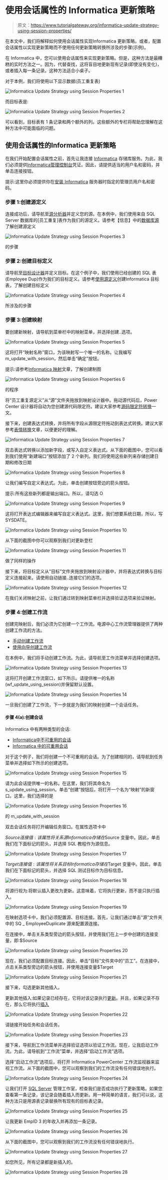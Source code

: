 # 使用会话属性的 Informatica 更新策略

> 原文：<https://www.tutorialgateway.org/informatica-update-strategy-using-session-properties/>

在本文中，我们将解释如何使用会话属性实现Informatica 更新策略。或者，配置会话属性以实现更新策略而不使用任何更新策略转换所涉及的步骤(示例)。

在 Informatica 中，您可以使用会话属性来实现更新策略。但是，这种方法是最糟糕的实时方法之一。因为，代替查找，这将盲目地更新现有记录(即使没有变化)，或者插入每一条记录。这种方法适合小桌子。

对于本例，我们将使用以下显示数据(员工重复表)

![Informatica Update Strategy using Session Properties 1](img/221f4563db290e2fec7ab59d56d95e7e.png)

而目标表是:

![Informatica Update Strategy using Session Properties 2](img/130b28fc3cdf96b870678092c140e12c.png)

可以看到，目标表有 1 条记录和两个额外的列。这些额外的专栏将帮助您理解在这种方法中可能面临的问题。

## 使用会话属性的Informatica 更新策略

在我们开始配置会话属性之前，首先让我连接 [Informatica](https://www.tutorialgateway.org/informatica/) 存储库服务。为此，我们必须提供[Informatica管理控制台](https://www.tutorialgateway.org/informatica-admin-console/)凭证。因此，请提供适当的用户名和密码，并单击连接按钮。

提示:这里你必须提供你在[安装 Informatica](https://www.tutorialgateway.org/how-to-install-informatica/) 服务器时指定的管理员用户名和密码。

### 步骤 1:创建源定义

连接成功后，请导航至[源分析器](https://www.tutorialgateway.org/informatica-source-analyzer/)并定义您的源。在本例中，我们使用来自 SQL Server 数据库的[员工重复]表作为我们的源定义。请参考【信息】中的[数据库源](https://www.tutorialgateway.org/database-source-in-informatica/)了解创建源定义

![Informatica Update Strategy using Session Properties 3](img/4faa8b80ede3531846434521cd3eebfe.png)

的步骤

### 步骤 2:创建目标定义

请导航至[目标设计器](https://www.tutorialgateway.org/target-designer-in-informatica/)并定义目标。在这个例子中，我们使用已经创建的 SQL 表(Employee Dup)作为我们的目标定义。请参考[使用源定义](https://www.tutorialgateway.org/create-informatica-target-table-using-source-definition/)创建Informatica 目标表，了解创建目标定义

![Informatica Update Strategy using Session Properties 4](img/0f04a06ec816fc55039bfb8557c697f0.png)

所涉及的步骤

### 步骤 3:创建映射

要创建新映射，请导航到菜单栏中的映射菜单，并选择创建..选项。

![Informatica Update Strategy using Session Properties 5](img/7219c49e9a52806c6dd9089e038613d2.png)

这将打开“映射名称”窗口，为该映射写一个唯一的名称。让我编写 m_update_with_session，然后单击“确定”按钮。

提示:请参考[Informatica 映射](https://www.tutorialgateway.org/informatica-mapping/)文章，了解创建制图

![Informatica Update Strategy using Session Properties 6](img/4003f385f3c9b70105efe77e3631e94f.png)

的程序

将“员工重复源定义”从“源”文件夹拖放到映射设计器中。拖动源代码后，Power Center 设计器将自动为您创建源代码限定符。建议大家参考[源码限定符转换](https://www.tutorialgateway.org/source-qualifier-transformation-in-informatica/)一文。

接下来，创建表达式转换，并将所有字段从源限定符拖动到表达式转换。建议大家参考[表情转换](https://www.tutorialgateway.org/expression-transformation-in-informatica/)文章，以便更好的理解。

![Informatica Update Strategy using Session Properties 7](img/484779fc4570f1cb28f6a6a57c5c4076.png)

双击表达式转换以添加新字段，或写入自定义表达式。从下面的截图中，您可以看到我们使用“新建端口”按钮添加了 2 个新列。我们将使用这些新列来存储创建日期和修改日期

![Informatica Update Strategy using Session Properties 8](img/b4a3de16988baa396ce4006c77765b98.png)

让我们编写自定义表达式。为此，单击创建按钮旁边的箭头按钮。

提示:所有这些新列都是输出端口。所以，请勾选 O

![Informatica Update Strategy using Session Properties 9](img/35ea3ddf9abc240d866291ead4372ff7.png)

这将打开表达式编辑器来编写自定义表达式。这里，我们想要系统日期，所以，写 SYSDATE。

![Informatica Update Strategy using Session Properties 10](img/a0b5f0684fb799b28334b60bc230b0b3.png)

从下面的截图中你可以观察到我们对更新登栏

![Informatica Update Strategy using Session Properties 11](img/ced5b2962b1a9a12dad828b590bc4317.png)

做了同样的操作

接下来，将目标定义从“目标”文件夹拖放到映射设计器中，并将表达式转换与目标定义连接起来。请使用自动链接..连接它们的选项。

![Informatica Update Strategy using Session Properties 12](img/886fb3e6af1efd7ac2dd9ae3d92bf6ce.png)

在我们关闭映射之前，让我们通过转到映射菜单栏并选择验证选项来验证映射。

### 步骤 4:创建工作流

创建完映射后，我们必须为它创建一个工作流。电源中心工作流管理器提供了两种创建工作流的方法。

*   [手动创建工作流](https://www.tutorialgateway.org/informatica-workflow/)
*   [使用向导创建工作流](https://www.tutorialgateway.org/informatica-workflow-using-wizard/)

在本例中，我们将手动创建工作流。为此，请导航至工作流菜单并选择创建选项。

![Informatica Update Strategy using Session Properties 13](img/1286a448752ab939fc3c5d538c930fc1.png)

这将打开创建工作流窗口，如下所示。请提供唯一的名称(wf_update_using_session)并保留默认设置。

![Informatica Update Strategy using Session Properties 14](img/2f3e706201dfcff31d4795a8759683aa.png)

一旦我们创建了工作流，下一步就是为我们的映射创建一个会话任务。

#### 步骤 4(a):创建会话

Informatica 中有两种类型的会话:

*   [Informatica中不可重用的会话](https://www.tutorialgateway.org/session-in-informatica/)
*   [Informatica 中的可重用会话](https://www.tutorialgateway.org/reusable-session-in-informatica/)

对于这个例子，我们将创建一个不可重用的会话。为了创建相同的，请导航到任务菜单并选择如下所示的创建选项。

![Informatica Update Strategy using Session Properties 15](img/67cf404fc9381ad3df2d673189913abe.png)

请为此会话提供唯一的名称。在这里，我们将其命名为 s_update_using_session。单击“创建”按钮后，将打开一个名为“映射”的新窗口。这里，我们选择的是

![Informatica Update Strategy using Session Properties 16](img/082fac89dce5ad392179b9533921ffe2.png)

的 m_update_with_session

双击会话任务将打开编辑任务窗口。在属性选项卡中

$Source 连接值:该属性将关系源Informatica 存储在$Source 变量中。因此，单击我们在下面标记的箭头，并选择 SQL 教程作为源信息。

![Informatica Update Strategy using Session Properties 17](img/7ba7e203c9ca1db2228e2c3aac024a3d.png)

$Target 连接值:该属性将关系目标Informatica 存储在$Target 变量中。因此，单击我们在下面标记的箭头，并选择 SQL 测试目标作为目标信息。

![Informatica Update Strategy using Session Properties 18](img/6d4818492e99c77b55d358b4a3369099.png)

将源行视为:将默认插入更改为更新。这意味着，它将执行更新，而不是只执行插入。

![Informatica Update Strategy using Session Properties 19](img/a2f532bb175e9c90981fae7a6b884d11.png)

在映射选项卡中，我们必须配置源、目标连接。首先，让我们通过单击“源”文件夹中的 SQ _ EmployeeDuplicate 源来配置源连接。

在连接中，单击关系类型旁边的箭头按钮，并使用我们在上一步中创建的连接变量，即:$Source

![Informatica Update Strategy using Session Properties 20](img/e6572e40fa6525a9f9dd50387771a8a0.png)

现在，我们必须配置目标连接。因此，单击“目标”文件夹中的“员工”。在连接中，点击关系类型旁边的箭头按钮，并使用连接变量$Target

![Informatica Update Strategy using Session Properties 21](img/35b28bcf379d2c0839350bc127c9bc34.png)

接下来，勾选更新其他插入。

更新其他插入:如果记录已经存在，它将对该记录执行[更新](https://www.tutorialgateway.org/sql-update-statement/)。并且，如果记录不存在，那么它将执行[插入](https://www.tutorialgateway.org/sql-insert-statement/)

![Informatica Update Strategy using Session Properties 22](img/a0b20aa6b8b90a2a9f3b143e3f95f9c9.png)

请链接开始任务和会话任务。

![Informatica Update Strategy using Session Properties 23](img/83828322c51302bab5cc2b7b5da55bb1.png)

接下来，导航到工作流菜单并选择验证选项以验证工作流。现在，让我启动工作流。为此，请导航到“工作流”菜单，并选择“启动工作流”选项。

选择“启动工作流”选项后，将打开 Informatica PowerCenter 工作流监视器来监视工作流。从下面的截图中，您可以观察到我们的工作流没有任何错误地执行。

![Informatica Update Strategy using Session Properties 24](img/20c51202383a696ed01fdc88d17c9332.png)

让我们打开 [SQL Server](https://www.tutorialgateway.org/sql/) 管理工作室，检查我们是否成功执行了更新策略。如果您查看第一条记录，该记录会随着插入而更新。用一种简单的语言，我们可以说，这种方法只是用源表记录替换所有现有的目标表记录。

![Informatica Update Strategy using Session Properties 25](img/fdb04c4abe87e23b7ae5529da20ee627.png)

让我更新 EmpID 3 的年收入并再添加一条记录。

![Informatica Update Strategy using Session Properties 26](img/0732370522f437682e9876044de655c1.png)

从下面的截图中，您可以观察到我们的工作流没有任何错误地执行。

![Informatica Update Strategy using Session Properties 27](img/a0b52614cd134764e68e389cacd8d62e.png)

如您所见，所有记录都是新插入的。

![Informatica Update Strategy using Session Properties 28](img/6e28da0c61416d9a110b20abc44c4b38.png)